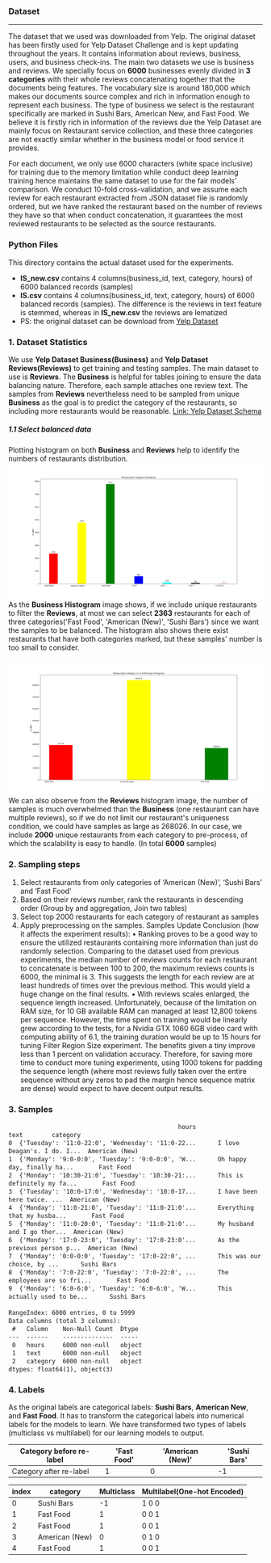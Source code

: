 ### Dataset
---
The dataset that we used was downloaded from Yelp. The original dataset has been firstly used for Yelp Dataset Challenge and is kept updating throughout the years. It contains information about reviews, business, users, and business check-ins. The main two datasets we use is business and reviews. We specially focus on **6000** businesses evenly divided in **3 categories** with their whole reviews concatenating together that the documents being features. The vocabulary size is around 180,000 which makes our documents source complex and rich in information enough to represent each business. The type of business we select is the restaurant specifically are marked in Sushi Bars, American New, and Fast Food. We believe it is firstly rich in information of the reviews due the Yelp Dataset are mainly focus on Restaurant service collection, and these three categories are not exactly similar whether in the business model or food service it provides.

For each document, we only use 6000 characters (white space inclusive) for training due to the memory limitation while conduct deep learning training hence maintains the same dataset to use for the fair models’ comparison. We conduct 10-fold cross-validation, and we assume each review for each restaurant extracted from JSON dataset file is randomly ordered, but we have ranked the restaurant based on the number of reviews they have so that when conduct concatenation, it guarantees the most reviewed restaurants to be selected as the source restaurants.

### Python Files
This directory contains the actual dataset used for the experiments.
- **IS_new.csv** contains 4 columns(business_id, text, category, hours)  of 6000 balanced records (samples)
- **IS.csv** contains 4 columns(business_id, text, category, hours)  of 6000 balanced records (samples). The difference is the reviews in text feature is stemmed, whereas in **IS_new.csv** the reviews are lematized
- PS: the original dataset can be download from [Yelp Dataset](https://www.yelp.com/dataset) 

### 1. Dataset Statistics
We use **Yelp Dataset Business(Business)** and **Yelp Dataset Reviews(Reviews)** to get training and testing samples. The main dataset to use is **Reviews**. The **Business** is helpful for tables joining to ensure the data balancing nature. Therefore, each sample attaches one review text. The samples from **Reviews** nevertheless need to be sampled from unique **Business** as the goal is to predict the category of the restaurants, so including more restaurants would be reasonable. [Link: Yelp Dataset Schema](https://www.yelp.com/dataset/documentation/main)

##### 1.1 Select balanced data
Plotting histogram on both **Business** and **Reviews** help to identify the numbers of restaurants distribution.
![](../images/dataset/Restaurants_Cat_Hist.png)
As the **Business Histogram** image shows, if we include unique restaurants to filter the **Reviews**, at most we can select **2363** restaurants for each of three categories('Fast Food', 'American (New)', 'Sushi Bars') since we want the samples to be balanced. The histogram also shows there exist restaurants that have both categories marked, but these samples' number is too small to consider.

![](../images/dataset/Restaurants_Cat_Reviews_Hist.png)
We can also observe from the **Reviews** histogram image, the number of samples is much overwhelmed than the **Business** (one restaurant can have multiple reviews), so if we do not limit our restaurant's uniqueness condition, we could have samples as large as 268026. In our case, we include **2000** unique restaurants from each category to pre-process, of which the scalability is easy to handle. (In total **6000** samples)

### 2. Sampling steps
1.	Select restaurants from only categories of ‘American (New)’, ‘Sushi Bars’ and ‘Fast Food’
2.	Based on their reviews number, rank the restaurants in descending order (Group by and aggregation, Join two tables)
3.	Select top 2000 restaurants for each category of restaurant as samples 
4.	Apply preprocessing on the samples.
Samples Update Conclusion (how it affects the experiment results):
•	Ranking proves to be a good way to ensure the utilized restaurants containing more information than just do randomly selection. Comparing to the dataset used from previous experiments, the median number of reviews counts for each restaurant to concatenate is between 100 to 200, the maximum reviews counts is 6000, the minimal is 3. This suggests the length for each review are at least hundreds of times over the previous method. This would yield a huge change on the final results.
•	With reviews scales enlarged, the sequence length increased. Unfortunately, because of the limitation on RAM size, for 10 GB available RAM can managed at least 12,800 tokens per sequence. However, the time spent on training would be linearly grew according to the tests, for a Nvidia GTX 1060 6GB video card with computing ability of 6.1, the training duration would be up to 15 hours for tuning Filter Region Size experiment. The benefits given a tiny improve less than 1 percent on validation accuracy. Therefore, for saving more time to conduct more tuning experiments, using 1000 tokens for padding the sequence length (where most reviews fully taken over the entire sequence without any zeros to pad the margin hence sequence matrix are dense) would expect to have decent output results.

### 3. Samples

```
                                               hours                           text        category
0  {'Tuesday': '11:0-22:0', 'Wednesday': '11:0-22...      I love Deagan's. I do. I...  American (New)
1  {'Monday': '9:0-0:0', 'Tuesday': '9:0-0:0', 'W...      Oh happy day, finally ha...       Fast Food
2  {'Monday': '10:30-21:0', 'Tuesday': '10:30-21:...      This is definitely my fa...       Fast Food
3  {'Tuesday': '10:0-17:0', 'Wednesday': '10:0-17...      I have been here twice. ...  American (New)
4  {'Monday': '11:0-21:0', 'Tuesday': '11:0-21:0'...      Everything that my husba...       Fast Food
5  {'Monday': '11:0-20:0', 'Tuesday': '11:0-21:0'...      My husband and I go ther...  American (New)
6  {'Monday': '17:0-23:0', 'Tuesday': '17:0-23:0'...      As the previous person p...  American (New)
7  {'Monday': '0:0-0:0', 'Tuesday': '17:0-22:0', ...      This was our choice, by ...      Sushi Bars
8  {'Monday': '7:0-22:0', 'Tuesday': '7:0-22:0', ...      The employees are so fri...       Fast Food
9  {'Monday': '6:0-6:0', 'Tuesday': '6:0-6:0', 'W...      This actually used to be...      Sushi Bars

RangeIndex: 6000 entries, 0 to 5999
Data columns (total 3 columns):
 #   Column    Non-Null Count  Dtype
---  ------    --------------  -----
 0   hours     6000 non-null   object
 1   text      6000 non-null   object
 2   category  6000 non-null   object
dtypes: float64(1), object(3)

```

### 4. Labels
As the original labels are categorical labels: **Sushi Bars**, **American New**, and **Fast Food**. It has to transform the categorical labels into numerical labels for the models to learn. We have transformed two types of labels (multiclass vs multilabel) for our learning models to output.

| Category before re-label | 'Fast Food' | 'American (New)' | 'Sushi Bars' |
|--------------------------|-------------|------------------|--------------|
| Category after re-label  | 1           | 0                | -1           |

|index	|category |Multiclass	|Multilabel(One-hot Encoded)|
|--|--|--|--|
|0	|Sushi Bars |-1	|1	0	0|
|1	|Fast Food |1	|0	0	1|
|2	|Fast Food |1	|0	0	1|
|3	|American (New) |0	|0	1	0|
|4	|Fast Food |1	|0	0	1|
